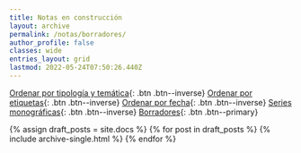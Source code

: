 ```yaml
---
title: Notas en construcción
layout: archive
permalink: /notas/borradores/
author_profile: false
classes: wide
entries_layout: grid
lastmod: 2022-05-24T07:50:26.440Z
---
```


[Ordenar por tipología y temática](/notas/){: .btn .btn--inverse} 
[Ordenar por etiquetas](/notas/tags/){: .btn .btn--inverse} 
[Ordenar por fecha](/notas/fecha/){: .btn .btn--inverse} 
[Series monográficas](/notas/series){: .btn .btn--inverse}
[Borradores](/notas/borradores/){: .btn .btn--primary}

{% assign draft_posts = site.docs %}
{% for post in draft_posts %}
    {% include archive-single.html %}
{% endfor %}

